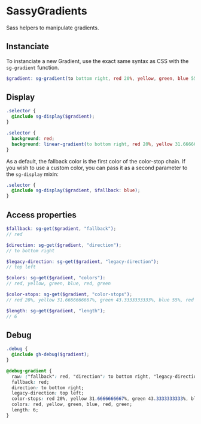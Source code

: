 SassyGradients
==============

Sass helpers to manipulate gradients.

## Instanciate

To instanciate a new Gradient, use the exact same syntax as CSS with the `sg-gradient` function.

```scss
$gradient: sg-gradient(to bottom right, red 20%, yellow, green, blue 55%, red 55%, green);
```

## Display

```scss
.selector {
  @include sg-display($gradient);
}
```

```css
.selector {
  background: red;
  background: linear-gradient(to bottom right, red 20%, yellow 31.6666666667%, green 43.3333333333%, blue 55%, red 55%, green 100%);
}
```

As a default, the fallback color is the first color of the color-stop chain. If you wish to use a custom color, you can pass it as a second parameter to the `sg-display` mixin:

```scss
.selector {
  @include sg-display($gradient, $fallback: blue);
}
```

## Access properties

```scss
$fallback: sg-get($gradient, "fallback");
// red

$direction: sg-get($gradient, "direction");
// to bottom right

$legacy-direction: sg-get($gradient, "legacy-direction");
// top left

$colors: sg-get($gradient, "colors"):
// red, yellow, green, blue, red, green

$color-stops: sg-get($gradient, "color-stops");
// red 20%, yellow 31.6666666667%, green 43.3333333333%, blue 55%, red 55%, green 100%

$length: sg-get($gradient, "length");
// 6
```

## Debug

```scss
.debug {
  @include gh-debug($gradient);
}
```

```css
@debug-gradient {
  raw: ("fallback": red, "direction": to bottom right, "legacy-direction": top left, "color-stops": (red 20%, yellow 31.6666666667%, green 43.3333333333%, blue 55%, red 55%, green 100%), "colors": (red, yellow, green, blue, red, green), "length": 6);
  fallback: red;
  direction: to bottom right;
  legacy-direction: top left;
  color-stops: red 20%, yellow 31.6666666667%, green 43.3333333333%, blue 55%, red 55%, green 100%;
  colors: red, yellow, green, blue, red, green;
  length: 6;
}
```
